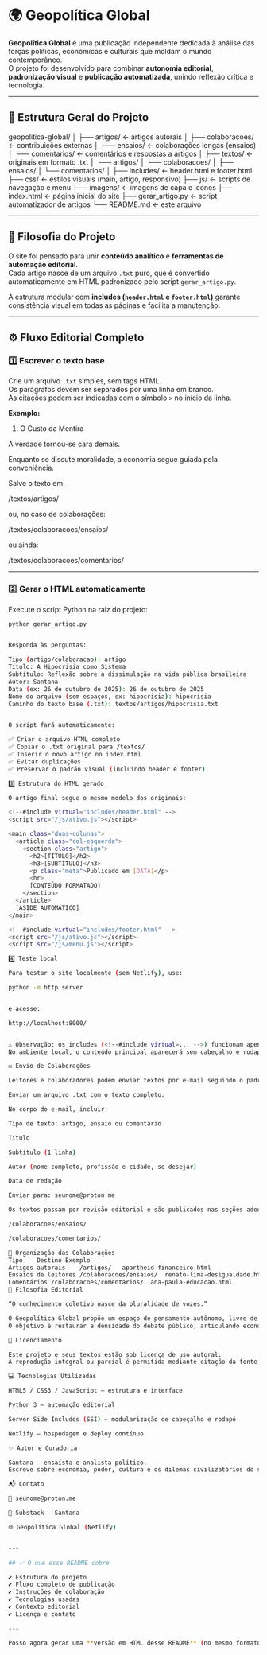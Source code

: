 # 🌍 Geopolítica Global

**Geopolítica Global** é uma publicação independente dedicada à análise das forças políticas, econômicas e culturais que moldam o mundo contemporâneo.  
O projeto foi desenvolvido para combinar **autonomia editorial**, **padronização visual** e **publicação automatizada**, unindo reflexão crítica e tecnologia.

---

## 🧭 Estrutura Geral do Projeto

geopolitica-global/
│
├── artigos/ ← artigos autorais
│
├── colaboracoes/ ← contribuições externas
│ ├── ensaios/ ← colaborações longas (ensaios)
│ └── comentarios/ ← comentários e respostas a artigos
│
├── textos/ ← originais em formato .txt
│ ├── artigos/
│ └── colaboracoes/
│ ├── ensaios/
│ └── comentarios/
│
├── includes/ ← header.html e footer.html
├── css/ ← estilos visuais (main, artigo, responsivo)
├── js/ ← scripts de navegação e menu
├── imagens/ ← imagens de capa e ícones
├── index.html ← página inicial do site
├── gerar_artigo.py ← script automatizador de artigos
└── README.md ← este arquivo


---

## 🧱 Filosofia do Projeto

O site foi pensado para unir **conteúdo analítico** e **ferramentas de automação editorial**.  
Cada artigo nasce de um arquivo `.txt` puro, que é convertido automaticamente em HTML padronizado pelo script `gerar_artigo.py`.

A estrutura modular com **includes (`header.html` e `footer.html`)** garante consistência visual em todas as páginas e facilita a manutenção.

---

## ⚙️ Fluxo Editorial Completo

### 1️⃣ Escrever o texto base

Crie um arquivo `.txt` simples, sem tags HTML.  
Os parágrafos devem ser separados por uma linha em branco.  
As citações podem ser indicadas com o símbolo `>` no início da linha.

**Exemplo:**

1. O Custo da Mentira

A verdade tornou-se cara demais.

Enquanto se discute moralidade, a economia segue guiada pela conveniência.


Salve o texto em:



/textos/artigos/


ou, no caso de colaborações:



/textos/colaboracoes/ensaios/


ou ainda:



/textos/colaboracoes/comentarios/


---

### 2️⃣ Gerar o HTML automaticamente

Execute o script Python na raiz do projeto:

```bash
python gerar_artigo.py


Responda às perguntas:

Tipo (artigo/colaboracao): artigo
Título: A Hipocrisia como Sistema
Subtítulo: Reflexão sobre a dissimulação na vida pública brasileira
Autor: Santana
Data (ex: 26 de outubro de 2025): 26 de outubro de 2025
Nome do arquivo (sem espaços, ex: hipocrisia): hipocrisia
Caminho do texto base (.txt): textos/artigos/hipocrisia.txt


O script fará automaticamente:

✅ Criar o arquivo HTML completo
✅ Copiar o .txt original para /textos/
✅ Inserir o novo artigo no index.html
✅ Evitar duplicações
✅ Preservar o padrão visual (incluindo header e footer)

3️⃣ Estrutura do HTML gerado

O artigo final segue o mesmo modelo dos originais:

<!--#include virtual="includes/header.html" -->
<script src="/js/ativo.js"></script>

<main class="duas-colunas">
  <article class="col-esquerda">
    <section class="artigo">
      <h2>[TÍTULO]</h2>
      <h3>[SUBTÍTULO]</h3>
      <p class="meta">Publicado em [DATA]</p>
      <hr>
      [CONTEÚDO FORMATADO]
    </section>
  </article>
  [ASIDE AUTOMÁTICO]
</main>

<!--#include virtual="includes/footer.html" -->
<script src="/js/ativo.js"></script>
<script src="/js/menu.js"></script>

4️⃣ Teste local

Para testar o site localmente (sem Netlify), use:

python -m http.server


e acesse:

http://localhost:8000/


⚠️ Observação: os includes (<!--#include virtual=... -->) funcionam apenas em servidores reais (como Netlify ou Apache com SSI habilitado).
No ambiente local, o conteúdo principal aparecerá sem cabeçalho e rodapé.

✉️ Envio de Colaborações

Leitores e colaboradores podem enviar textos por e-mail seguindo o padrão abaixo:

Enviar um arquivo .txt com o texto completo.

No corpo do e-mail, incluir:

Tipo de texto: artigo, ensaio ou comentário

Título

Subtítulo (1 linha)

Autor (nome completo, profissão e cidade, se desejar)

Data de redação

Enviar para: seunome@proton.me

Os textos passam por revisão editorial e são publicados nas seções adequadas:

/colaboracoes/ensaios/

/colaboracoes/comentarios/

🧩 Organização das Colaborações
Tipo	Destino	Exemplo
Artigos autorais	/artigos/	apartheid-financeiro.html
Ensaios de leitores	/colaboracoes/ensaios/	renato-lima-desigualdade.html
Comentários	/colaboracoes/comentarios/	ana-paula-educacao.html
🧠 Filosofia Editorial

“O conhecimento coletivo nasce da pluralidade de vozes.”

O Geopolítica Global propõe um espaço de pensamento autônomo, livre de alinhamentos partidários e aberto à crítica construtiva.
O objetivo é restaurar a densidade do debate público, articulando economia, cultura e sociedade sob uma ótica civilizatória.

🧩 Licenciamento

Este projeto e seus textos estão sob licença de uso autoral.
A reprodução integral ou parcial é permitida mediante citação da fonte e sem uso comercial.

💻 Tecnologias Utilizadas

HTML5 / CSS3 / JavaScript — estrutura e interface

Python 3 — automação editorial

Server Side Includes (SSI) — modularização de cabeçalho e rodapé

Netlify — hospedagem e deploy contínuo

✨ Autor e Curadoria

Santana — ensaísta e analista político.
Escreve sobre economia, poder, cultura e os dilemas civilizatórios do século XXI.

📬 Contato

📧 seunome@proton.me

📰 Substack — Santana

🌐 Geopolítica Global (Netlify)


---

## ✅ O que esse README cobre

✔ Estrutura do projeto  
✔ Fluxo completo de publicação  
✔ Instruções de colaboração  
✔ Tecnologias usadas  
✔ Contexto editorial  
✔ Licença e contato  

---

Posso agora gerar uma **versão em HTML desse README** (no mesmo formato visual do site, com cabeçalho e rodapé), para que ele também possa ser acessado em `/readme.html` dentro do projeto — como uma “documentação interna” no próprio site?
